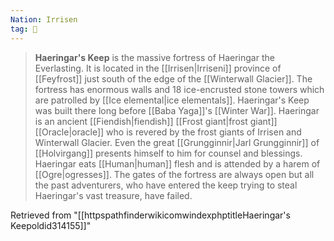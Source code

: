 ```yaml
---
Nation: Irrisen
tag: 🏰
---
```


> **Haeringar's Keep** is the massive fortress of Haeringar the Everlasting. It is located in the [[Irrisen|Irriseni]] province of [[Feyfrost]] just south of the edge of the [[Winterwall Glacier]]. The fortress has enormous walls and 18 ice-encrusted stone towers which are patrolled by [[Ice elemental|ice elementals]]. Haeringar's Keep was built there long before [[Baba Yaga]]'s [[Winter War]]. Haeringar is an ancient [[Fiendish|fiendish]] [[Frost giant|frost giant]] [[Oracle|oracle]] who is revered by the frost giants of Irrisen and Winterwall Glacier. Even the great [[Grungginnir|Jarl Grungginnir]] of [[Holvirgang]] presents himself to him for counsel and blessings. Haeringar eats [[Human|human]] flesh and is attended by a harem of [[Ogre|ogresses]]. The gates of the fortress are always open but all the past adventurers, who have entered the keep trying to steal Haeringar's vast treasure, have failed.








Retrieved from "[[httpspathfinderwikicomwindexphptitleHaeringar's Keepoldid314155]]"